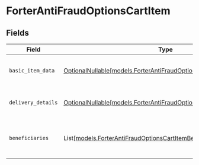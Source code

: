 # ForterAntiFraudOptionsCartItem


## Fields

| Field                                                                                                                                | Type                                                                                                                                 | Required                                                                                                                             | Description                                                                                                                          |
| ------------------------------------------------------------------------------------------------------------------------------------ | ------------------------------------------------------------------------------------------------------------------------------------ | ------------------------------------------------------------------------------------------------------------------------------------ | ------------------------------------------------------------------------------------------------------------------------------------ |
| `basic_item_data`                                                                                                                    | [OptionalNullable[models.ForterAntiFraudOptionsCartItemBasicItemData]](../models/forterantifraudoptionscartitembasicitemdata.md)     | :heavy_minus_sign:                                                                                                                   | Basic information about the cart item.                                                                                               |
| `delivery_details`                                                                                                                   | [OptionalNullable[models.ForterAntiFraudOptionsCartItemDeliveryDetails]](../models/forterantifraudoptionscartitemdeliverydetails.md) | :heavy_minus_sign:                                                                                                                   | Details about how the item will be delivered.                                                                                        |
| `beneficiaries`                                                                                                                      | List[[models.ForterAntiFraudOptionsCartItemBeneficiary](../models/forterantifraudoptionscartitembeneficiary.md)]                     | :heavy_minus_sign:                                                                                                                   | List of beneficiaries who will receive this item.                                                                                    |